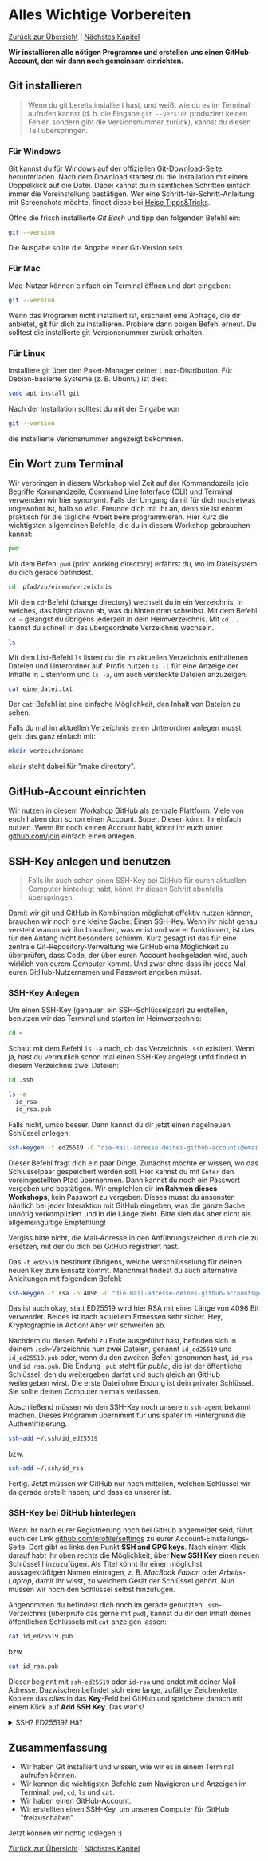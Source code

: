 # Alles Wichtige Vorbereiten

[Zurück zur Übersicht](/git-workshop/) | [Nächstes Kapitel](/git-workshop/2-basics)

**Wir installieren alle nötigen Programme und erstellen uns einen
GitHub-Account, den wir dann noch gemeinsam einrichten.**

## Git installieren

> Wenn du git bereits installiert hast, und weißt wie du es im Terminal aufrufen
> kannst (d. h. die Eingabe `git --version` produziert keinen Fehler, sondern
> gibt die Versionsnummer zurück), kannst du diesen Teil überspringen.

### Für Windows

Git kannst du für Windows auf der offiziellen
[Git-Download-Seite](https://git-scm.com/download/win) herunterladen. Nach dem
Download startest du die Installation mit einem Doppelklick auf die Datei. Dabei
kannst du in sämtlichen Schritten einfach immer die Voreinstellung bestätigen.
Wer eine Schritt-für-Schritt-Anleitung mit Screenshots möchte, findet diese bei
[Heise Tipps&Tricks](https://www.heise.de/tipps-tricks/Git-auf-Windows-installieren-und-einrichten-5046134.html).

Öffne die frisch installierte *Git Bash* und tipp den folgenden Befehl ein:

```bash
git --version
```

Die Ausgabe sollte die Angabe einer Git-Version sein.

### Für Mac

Mac-Nutzer können einfach ein Terminal öffnen und dort eingeben:

```bash
git --version
```

Wenn das Programm nicht installiert ist, erscheint eine Abfrage, die dir
anbietet, git für dich zu installieren. Probiere dann obigen Befehl erneut. Du
solltest die installierte git-Versionsnummer zurück erhalten.

### Für Linux

Installiere git über den Paket-Manager deiner Linux-Distribution. Für
Debian-basierte Systeme (z. B. Ubuntu) ist dies:

```bash
sudo apt install git
```

Nach der Installation solltest du mit der Eingabe von

```bash
git --version
```

die installierte Verionsnummer angezeigt bekommen.

## Ein Wort zum Terminal

Wir verbringen in diesem Workshop viel Zeit auf der Kommandozeile (die Begriffe
Kommandzeile, Command Line Interface (CLI) und Terminal verwenden wir hier
synonym). Falls der Umgang damit für dich noch etwas ungewohnt ist, halb so
wild. Freunde dich mit ihr an, denn sie ist enorm praktisch für die tägliche
Arbeit beim programmieren. Hier kurz die wichtigsten allgemeinen Befehle, die du
in diesem Workshop gebrauchen kannst:

```bash
pwd
```

Mit dem Befehl `pwd` (print working directory) erfährst du, wo im Dateisystem du
dich gerade befindest.

```bash
cd  pfad/zu/einem/verzeichnis
```

Mit dem `cd`-Befehl (change directory) wechselt du in ein Verzeichnis. In
welches, das hängt davon ab, was du hinten dran schreibst. Mit dem Befehl `cd ~`
gelangst du übrigens jederzeit in dein Heimverzeichnis. Mit `cd ..` kannst du schnell in das übergeordnete Verzeichnis wechseln.

```bash
ls
```

Mit dem List-Befehl `ls` listest du die im aktuellen Verzeichnis enthaltenen
Dateien und Unterordner auf. Profis nutzen `ls -l` für eine Anzeige der Inhalte
in Listenform und `ls -a`, um auch versteckte Dateien anzuzeigen.

```bash
cat eine_datei.txt
```

Der `cat`-Befehl ist eine einfache Möglichkeit, den Inhalt von Dateien zu sehen.

Falls du mal im aktuellen Verzeichnis einen Unterordner anlegen musst, geht das
ganz einfach mit:

```bash
mkdir verzeichnisname
```

`mkdir` steht dabei für "make directory".

## GitHub-Account einrichten

Wir nutzen in diesem Workshop GitHub als zentrale Plattform. Viele von euch
haben dort schon einen Account. Super. Diesen könnt ihr einfach nutzen. Wenn ihr
noch keinen Account habt, könnt ihr euch unter
[github.com/join](https://github.com/join) einfach einen anlegen.

## SSH-Key anlegen und benutzen

> Falls ihr auch schon einen SSH-Key bei GitHub für euren aktuellen Computer
> hinterlegt habt, könnt ihr diesen Schritt ebenfalls überspringen.

Damit wir git und GitHub in Kombination möglichst effektiv nutzen können,
brauchen wir noch eine kleine Sache: Einen SSH-Key. Wenn ihr nicht genau
versteht warum wir ihn brauchen, was er ist und wie er funktioniert, ist das für
den Anfang nicht besonders schlimm. Kurz gesagt ist das für eine zentrale
Git-Repository-Verwaltung wie GitHub eine Möglichkeit zu überprüfen, dass Code,
der über euren Account hochgeladen wird, auch wirklich von eurem Computer kommt.
Und zwar ohne dass ihr jedes Mal euren GitHub-Nutzernamen und Passwort angeben
müsst.

### SSH-Key Anlegen

Um einen SSH-Key (genauer: ein SSH-Schlüsselpaar) zu erstellen, benutzen wir das
Terminal und starten im Heimverzechnis:

```bash
cd ~
```

Schaut mit dem Befehl `ls -a` nach, ob das Verzeichnis `.ssh` existiert. Wenn ja,
hast du vermutlich schon mal einen SSH-Key angelegt unfd findest in diesem
Verzeichnis zwei Dateien:

```bash
cd .ssh

ls -a
  id_rsa
  id_rsa.pub
```

Falls nicht, umso besser. Dann kannst du dir jetzt einen nagelneuen Schlüssel
anlegen:

```bash
ssh-keygen -t ed25519 -C "die-mail-adresse-deines-github-accounts@email.com"
```

Dieser Befehl fragt dich ein paar Dinge. Zunächst möchte er wissen, wo das
Schlüsselpaar gespeichert werden soll. Hier kannst du mit `Enter` den
voreingestellten Pfad übernehmen. Dann kannst du noch ein Passwort vergeben und
bestätigen. Wir empfehlen dir **im Rahmen dieses Workshops**, kein Passwort zu
vergeben. Dieses musst du ansonsten nämlich bei jeder Interaktion mit GitHub
eingeben, was die ganze Sache unnötig verkompliziert und in die Länge zieht.
Bitte sieh das aber nicht als allgemeingültige Empfehlung!

Vergiss bitte nicht, die Mail-Adresse in den Anführungszeichen durch die zu
ersetzen, mit der du dich bei GitHub registriert hast.

Das `-t ed25519` bestimmt übrigens, welche Verschlüsselung für deinen neuen Key
zum Einsatz kommt. Manchmal findest du auch alternative Anleitungen mit
folgendem Befehl:

```bash
ssh-keygen -t rsa -b 4096 -C "die-mail-adresse-deines-github-accounts@email.com"
```

Das ist auch okay, statt ED25519 wird hier RSA mit einer Länge von 4096 Bit
verwendet. Beides ist nach aktuellem Ermessen sehr sicher. Hey, Kryptographie in
Action! Aber wir schweifen ab.

Nachdem du diesen Befehl zu Ende ausgeführt hast, befinden sich in deinem
`.ssh`-Verzeichnis nun zwei Dateien, genannt `id_ed25519` und `id_ed25519.pub`
oder, wenn du den zweiten Befehl genommen hast, `id_rsa` und `id_rsa.pub`. Die
Endung `.pub` steht für *public*, die ist der öffentliche Schlüssel, den du
weitergeben darfst und auch gleich an GitHub weitergeben wirst. Die erste Datei
ohne Endung ist dein privater Schlüssel. Sie sollte deinen Computer niemals
verlassen.

Abschließend müssen wir den SSH-Key noch unserem `ssh-agent` bekannt machen.
Dieses Programm übernimmt für uns später im Hintergrund die Authentifizierung.

```bash
ssh-add ~/.ssh/id_ed25519
```

bzw.

```bash
ssh-add ~/.ssh/id_rsa
```

Fertig. Jetzt müssen wir GitHub nur noch mitteilen, welchen Schlüssel wir da
gerade erstellt haben; und dass es unserer ist.

### SSH-Key bei GitHub hinterlegen

Wenn ihr nach eurer Registrierung noch bei GitHub angemeldet seid, führt euch
der Link [github.com/profile/settings](https://github.com/settings/profile)
zu eurer Account-Einstellungs-Seite. Dort gibt es links den Punkt **SSH and GPG
keys**. Nach einem Klick darauf habt ihr oben rechts die Möglichkeit, über **New
SSH Key** einen neuen Schlüssel hinzuzufügen. Als Titel könnt ihr einen
möglichst aussagekräftigen Namen eintragen, z. B. *MacBook Fabian* oder
*Arbeits-Laptop*, damit ihr wisst, zu welchem Gerät der Schlüssel gehört. Nun
müssen wir noch den Schlüssel selbst hinzufügen.

Angenommen du befindest dich noch im gerade genutzten `.ssh`-Verzeichnis
(überprüfe das gerne mit `pwd`), kannst du dir den Inhalt deines öffentlichen
Schlüssels mit `cat` anzeigen lassen:

```bash
cat id_ed25519.pub
```

bzw 

```bash
cat id_rsa.pub
```

Dieser beginnt mit `ssh-ed25519` oder `id-rsa` und endet mit deiner
Mail-Adresse. Dazwischen befindet sich eine lange, zufällige Zeichenkette.
Kopiere das *alles* in das **Key**-Feld bei GitHub und speichere danach mit
einem Klick auf **Add SSH Key**. Das war's!

<details>
<summary>SSH? ED25519? Hä?</summary>
Falls dir nicht genau klar ist, was da gerade passiert ist, mach dir nichts
draus. Da ist ein notwendiger Schritt, um effizient mit GitHub (bzw. mit jedem
Git-Anbieter da draußen) arbeiten zu können. Das hat nicht wirklich was mit git
direkt zu tun, ist aber als Vorbereitung nötig. Wir werden uns im Rest des
Workshops nicht mehr wirklich damit befassen. (Außer du hast ein Passwort für
deinen Schlüssel vergeben, dann wünschen wir dir viel Spaß beim Tippen...)
Spätestens in einer Kryptographie-Vorlesung werden dir SSH und das
Public/Private-Key-Verfahren aber wieder über den Weg laufen. Für Interessierte:
<a href="https://de.m.wikipedia.org/wiki/Public-Key-Authentifizierung">Wikipedia über das Public-Key-Verfahren</a>.
</details>

## Zusammenfassung

* Wir haben Git installiert und wissen, wie wir es in einem Terminal aufrufen
  können.
* Wir kennen die wichtigsten Befehle zum Navigieren und Anzeigen im Terminal:
  `pwd`, `cd`, `ls` und `cat`.
* Wir haben einen GitHub-Account.
* Wir erstellten einen SSH-Key, um unseren Computer für GitHub "freizuschalten".

Jetzt können wir richtig loslegen :)

[Zurück zur Übersicht](/git-workshop/) | [Nächstes Kapitel](/git-workshop/2-basics)